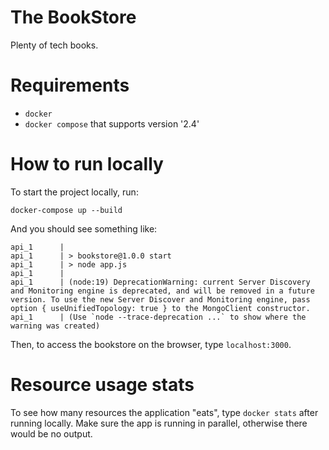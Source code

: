 # The BookStore

Plenty of tech books.

# Requirements

- `docker`
- `docker compose` that supports version '2.4'

# How to run locally

To start the project locally, run:

```
docker-compose up --build
```

And you should see something like:

```
api_1      | 
api_1      | > bookstore@1.0.0 start
api_1      | > node app.js
api_1      | 
api_1      | (node:19) DeprecationWarning: current Server Discovery and Monitoring engine is deprecated, and will be removed in a future version. To use the new Server Discover and Monitoring engine, pass option { useUnifiedTopology: true } to the MongoClient constructor.
api_1      | (Use `node --trace-deprecation ...` to show where the warning was created)
```

Then, to access the bookstore on the browser, type `localhost:3000`.

# Resource usage stats

To see how many resources the application "eats", type `docker stats`
after running locally. Make sure the app is running in parallel,
otherwise there would be no output.


